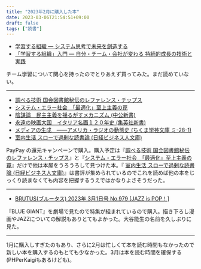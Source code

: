 ```yaml
---
title: "2023年2月に購入した本"
date: 2023-03-06T21:54:51+09:00
draft: false
tags: ["読書"]
---
```


- [学習する組織 ― システム思考で未来を創造する](https://amzn.to/3ISXjM7)
- [「学習する組織」入門 ― 自分・チーム・会社が変わる 持続的成長の技術と実践](https://amzn.to/3ydjN5C)

チーム学習について関心を持ったのでとりあえず買ってみた。まだ読めていない。

---

- [調べる技術 国会図書館秘伝のレファレンス・チップス](https://amzn.to/3msSQZ7)
- [システム・エラー社会　「最適化」至上主義の罠](https://amzn.to/3F1Tkvw)
- [陰謀論　民主主義を揺るがすメカニズム (中公新書) ](https://amzn.to/3ZJUtzT)
- [永遠の映画大国　イタリア名画１２０年史 (集英社新書)](https://amzn.to/41OK8Ev)
- [メディアの生成　――アメリカ・ラジオの動態史 (ちくま学芸文庫 ミ-28-1)](https://amzn.to/3STGYeB)
- [室内生活 スローで過剰な読書論 (日経ビジネス人文庫)](https://amzn.to/3F0Dj9i)

PayPay の還元キャンペーンで購入。購入予定は『[調べる技術 国会図書館秘伝のレファレンス・チップス](https://amzn.to/3msSQZ7)』と『[システム・エラー社会　「最適化」至上主義の罠](https://amzn.to/3F1Tkvw)』だけで他は本屋をうろうろして見つけた本。『 [室内生活 スローで過剰な読書論 (日経ビジネス人文庫)](https://amzn.to/3F0Dj9i)』は書評が集められているのでこれを読めば他の本をじっくり読まなくても内容を把握するうえではかなりよさそうだった。

---

- [BRUTUS(ブルータス) 2023年 3月1日号 No.979 [JAZZ is POP！] ](https://amzn.to/3ZDuxpw)

『BLUE GIANT』を劇場で見たので特集が組まれているので購入。描き下ろし漫画やJAZZについての解説もありとてもよかった。大谷能生の名前を久しぶりに見た。

---

1月に購入しすぎたのもあり、さらに2月は忙しくて本を読む時間もなかったので新しい本を購入するのもとても少なかった。3月は本を読む時間を確保する(PHPerKaigiもあるけども)。